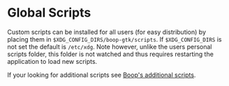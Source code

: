 # Global Scripts

Custom scripts can be installed for all users (for easy distribution) by placing them in `$XDG_CONFIG_DIRS/boop-gtk/scripts`. If `$XDG_CONFIG_DIRS` is not set the default is `/etc/xdg`. Note however, unlike the users personal scripts folder, this folder is not watched and thus requires restarting the application to load new scripts.

If your looking for additional scripts see [Boop's additional scripts](https://github.com/IvanMathy/Boop/tree/main/Scripts).